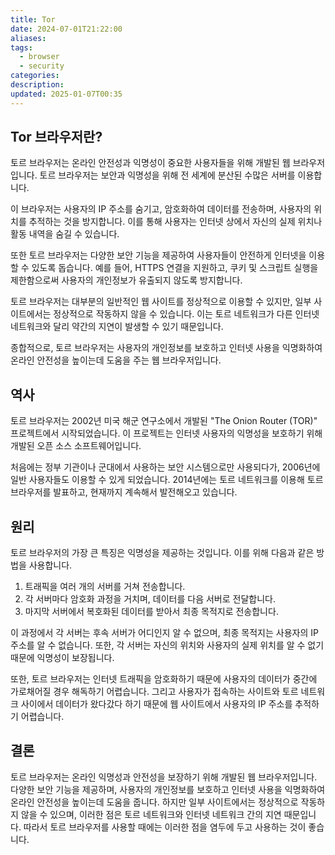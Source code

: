 ```yaml
---
title: Tor
date: 2024-07-01T21:22:00
aliases: 
tags:
  - browser
  - security
categories: 
description: 
updated: 2025-01-07T00:35
---
```


## Tor 브라우저란?

토르 브라우저는 온라인 안전성과 익명성이 중요한 사용자들을 위해 개발된 웹 브라우저입니다. 토르 브라우저는 보안과 익명성을 위해 전 세계에 분산된 수많은 서버를 이용합니다.

이 브라우저는 사용자의 IP 주소를 숨기고, 암호화하여 데이터를 전송하며, 사용자의 위치를 추적하는 것을 방지합니다. 이를 통해 사용자는 인터넷 상에서 자신의 실제 위치나 활동 내역을 숨길 수 있습니다.

또한 토르 브라우저는 다양한 보안 기능을 제공하여 사용자들이 안전하게 인터넷을 이용할 수 있도록 돕습니다. 예를 들어, HTTPS 연결을 지원하고, 쿠키 및 스크립트 실행을 제한함으로써 사용자의 개인정보가 유출되지 않도록 방지합니다.

토르 브라우저는 대부분의 일반적인 웹 사이트를 정상적으로 이용할 수 있지만, 일부 사이트에서는 정상적으로 작동하지 않을 수 있습니다. 이는 토르 네트워크가 다른 인터넷 네트워크와 달리 약간의 지연이 발생할 수 있기 때문입니다.

종합적으로, 토르 브라우저는 사용자의 개인정보를 보호하고 인터넷 사용을 익명화하여 온라인 안전성을 높이는데 도움을 주는 웹 브라우저입니다.

## 역사

토르 브라우저는 2002년 미국 해군 연구소에서 개발된 "The Onion Router (TOR)" 프로젝트에서 시작되었습니다. 이 프로젝트는 인터넷 사용자의 익명성을 보호하기 위해 개발된 오픈 소스 소프트웨어입니다.

처음에는 정부 기관이나 군대에서 사용하는 보안 시스템으로만 사용되다가, 2006년에 일반 사용자들도 이용할 수 있게 되었습니다. 2014년에는 토르 네트워크를 이용해 토르 브라우저를 발표하고, 현재까지 계속해서 발전해오고 있습니다.

## 원리

토르 브라우저의 가장 큰 특징은 익명성을 제공하는 것입니다. 이를 위해 다음과 같은 방법을 사용합니다.

1. 트래픽을 여러 개의 서버를 거쳐 전송합니다.
2. 각 서버마다 암호화 과정을 거치며, 데이터를 다음 서버로 전달합니다.
3. 마지막 서버에서 복호화된 데이터를 받아서 최종 목적지로 전송합니다.

이 과정에서 각 서버는 후속 서버가 어디인지 알 수 없으며, 최종 목적지는 사용자의 IP 주소를 알 수 없습니다. 또한, 각 서버는 자신의 위치와 사용자의 실제 위치를 알 수 없기 때문에 익명성이 보장됩니다.

또한, 토르 브라우저는 인터넷 트래픽을 암호화하기 때문에 사용자의 데이터가 중간에 가로채어질 경우 해독하기 어렵습니다. 그리고 사용자가 접속하는 사이트와 토르 네트워크 사이에서 데이터가 왔다갔다 하기 때문에 웹 사이트에서 사용자의 IP 주소를 추적하기 어렵습니다.

## 결론

토르 브라우저는 온라인 익명성과 안전성을 보장하기 위해 개발된 웹 브라우저입니다. 다양한 보안 기능을 제공하며, 사용자의 개인정보를 보호하고 인터넷 사용을 익명화하여 온라인 안전성을 높이는데 도움을 줍니다. 하지만 일부 사이트에서는 정상적으로 작동하지 않을 수 있으며, 이러한 점은 토르 네트워크와 인터넷 네트워크 간의 지연 때문입니다. 따라서 토르 브라우저를 사용할 때에는 이러한 점을 염두에 두고 사용하는 것이 좋습니다.
